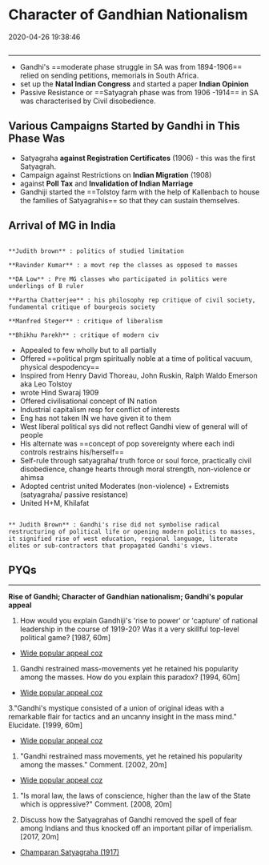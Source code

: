 # Character of Gandhian Nationalism

2020-04-26 19:38:46

```toc
```

---

- Gandhi's ==moderate phase struggle in SA was from 1894-1906== relied on sending petitions, memorials in South Africa.
- set up the **Natal Indian Congress** and started a paper **Indian Opinion**
- Passive Resistance or ==Satyagrah phase was from 1906 -1914== in SA was characterised by Civil disobedience.

## Various Campaigns Started by Gandhi in This Phase Was

- Satyagraha **against Registration Certificates** (1906) - this was the first Satyagrah.
- Campaign against Restrictions on **Indian Migration** (1908)
- against **Poll Tax** and **Invalidation of Indian Marriage**
- Gandhiji started the ==Tolstoy farm with the help of Kallenbach to house the families of Satyagrahis== so that they can sustain themselves.

## Arrival of MG in India

```ad-Views

**Judith brown** : politics of studied limitation

**Ravinder Kumar** : a movt rep the classes as opposed to masses

**DA Low** : Pre MG classes who participated in politics were underlings of B ruler
 
**Partha Chatterjee** : his philosophy rep critique of civil society, fundamental critique of bourgeois society

**Manfred Steger** : critique of liberalism

**Bhikhu Parekh** : critique of modern civ
```

- Appealed to few wholly but to all partially
- Offered ==political prgm spiritually noble at a time of political vacuum, physical despodency==
- Inspired from Henry David Thoreau, John Ruskin, Ralph Waldo Emerson aka Leo Tolstoy
- wrote Hind Swaraj 1909
- Offered civilisational concept of IN nation
- Industrial capitalism resp for conflict of interests
- Eng has not taken IN we have given it to them
- West liberal political sys did not reflect Gandhi view of general will of people
- His alternate was ==concept of pop sovereignty where each indi controls restrains his/herself==
- Self-rule through satyagraha/ truth force or soul force, practically civil disobedience, change hearts through moral strength, non-violence or ahimsa
- Adopted centrist united Moderates (non-violence) + Extremists (satyagraha/ passive resistance)
- United H+M, Khilafat

```ad-Views

** Judith Brown** : Gandhi's rise did not symbolise radical restructuring of political life or opening modern politics to masses, it signified rise of west education, regional language, literate elites or sub-contractors that propagated Gandhi's views.
```

## PYQs

---

**Rise of Gandhi; Character of Gandhian nationalism; Gandhi's popular** **appeal**

1. How would you explain Gandhiji's 'rise to power' or 'capture' of national leadership in the course of 1919-20? Was it a very skillful top-level political game? [1987, 60m]
- [Wide popular appeal coz](onenote:[[Gandhi]]'s%20Popular%20Appeal&section-id={37BC67AA-EA4F-44B7-95FF-DB5FBDDC54D7}&page-id={434CE0D6-8302-4ABC-A8D2-1460648600A9}&object-id={1B86BF62-1D59-41F9-8DF0-2ED62D8A3DE9}&2A&base-path=https://d.docs.live.net/bbc8be5bd337910c/Documents/History%20Optional/Modern%20History/Part%20II/Rise%20of%20Gandhi.one)

1. Gandhi restrained mass-movements yet he retained his popularity among the masses. How do you explain this paradox? [1994, 60m]
- [Wide popular appeal coz](onenote:[[Gandhi]]'s%20Popular%20Appeal&section-id={37BC67AA-EA4F-44B7-95FF-DB5FBDDC54D7}&page-id={434CE0D6-8302-4ABC-A8D2-1460648600A9}&object-id={1B86BF62-1D59-41F9-8DF0-2ED62D8A3DE9}&2A&base-path=https://d.docs.live.net/bbc8be5bd337910c/Documents/History%20Optional/Modern%20History/Part%20II/Rise%20of%20Gandhi.one)

3."Gandhi's mystique consisted of a union of original ideas with a remarkable flair for tactics and an uncanny insight in the mass mind." Elucidate. [1999, 60m]

- [Wide popular appeal coz](onenote:[[Gandhi]]'s%20Popular%20Appeal&section-id={37BC67AA-EA4F-44B7-95FF-DB5FBDDC54D7}&page-id={434CE0D6-8302-4ABC-A8D2-1460648600A9}&object-id={1B86BF62-1D59-41F9-8DF0-2ED62D8A3DE9}&2A&base-path=https://d.docs.live.net/bbc8be5bd337910c/Documents/History%20Optional/Modern%20History/Part%20II/Rise%20of%20Gandhi.one)

1. "Gandhi restrained mass movements, yet he retained his popularity among the masses." Comment. [2002, 20m]
- [Wide popular appeal coz](onenote:[[Gandhi]]'s%20Popular%20Appeal&section-id={37BC67AA-EA4F-44B7-95FF-DB5FBDDC54D7}&page-id={434CE0D6-8302-4ABC-A8D2-1460648600A9}&object-id={1B86BF62-1D59-41F9-8DF0-2ED62D8A3DE9}&2A&base-path=https://d.docs.live.net/bbc8be5bd337910c/Documents/History%20Optional/Modern%20History/Part%20II/Rise%20of%20Gandhi.one)

1. "Is moral law, the laws of conscience, higher than the law of the State which is
oppressive?" Comment. [2008, 20m]

2. Discuss how the Satyagrahas of Gandhi removed the spell of fear among Indians and thus knocked off an important pillar of imperialism. [2017, 20m]
- [Champaran Satyagraha (1917)](onenote:[[Gandhi]]'s%20Popular%20Appeal&section-id={37BC67AA-EA4F-44B7-95FF-DB5FBDDC54D7}&page-id={434CE0D6-8302-4ABC-A8D2-1460648600A9}&object-id={50A23DAA-F59C-4D0A-A27C-8E6D05A6E3A5}&16&base-path=https://d.docs.live.net/bbc8be5bd337910c/Documents/History%20Optional/Modern%20History/Part%20II/Rise%20of%20Gandhi.one)
